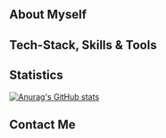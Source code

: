 ## About Myself

## Tech-Stack, Skills & Tools

## Statistics

[![Anurag's GitHub stats](https://github-readme-stats.vercel.app/api?username=usmansbk&count_private=true&show_icons=true)](https://github.com/anuraghazra/github-readme-stats)

## Contact Me
